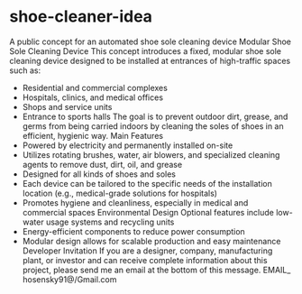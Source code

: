 # shoe-cleaner-idea
A public concept for an automated shoe sole cleaning device
Modular Shoe Sole Cleaning Device 
This concept introduces a fixed, modular shoe sole cleaning device designed to be installed at
entrances of high-traffic spaces such as:
- Residential and commercial complexes
- Hospitals, clinics, and medical offices
- Shops and service units
- Entrance to sports halls
The goal is to prevent outdoor dirt, grease, and germs from being carried indoors by cleaning the
soles of shoes in an efficient, hygienic way.
Main Features
- Powered by electricity and permanently installed on-site
- Utilizes rotating brushes, water, air blowers, and specialized cleaning agents to remove dust, dirt,
oil, and grease
- Designed for all kinds of shoes and soles
- Each device can be tailored to the specific needs of the installation location (e.g., medical-grade
solutions for hospitals)
- Promotes hygiene and cleanliness, especially in medical and commercial spaces
Environmental Design
 Optional features include low-water usage systems and recycling units
- Energy-efficient components to reduce power consumption
- Modular design allows for scalable production and easy maintenance
Developer Invitation
If you are a designer, company, manufacturing plant, or investor and can receive complete information about this project, please send me an email at the bottom of this message.
EMAIL_ hosensky91@/Gmail.com  

